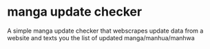 # manga update checker
 A simple manga update checker that webscrapes update data from a website and texts you the list of updated manga/manhua/manhwa
